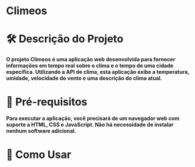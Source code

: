 # Climeos

# 🛠️ Descrição do Projeto

**O projeto Climeos é uma aplicação web desenvolvida para fornecer informações em tempo real sobre o clima e o tempo de uma cidade específica. Utilizando a API de clima, esta aplicação exibe a temperatura, umidade, velocidade do vento e uma descrição do clima atual.**

# 🔧 Pré-requisitos

**Para executar a aplicação, você precisará de um navegador web com suporte a HTML, CSS e JavaScript. Não há necessidade de instalar nenhum software adicional.**

# 📁 Como Usar
<!--

- Faça o download ou clone este repositório em seu computador.**-

- Abra o arquivo index.html em um navegador da web.**

- Digite o nome da cidade desejada no campo de texto fornecido e pressione Enter ou clique no botão de busca.**

- Aguarde alguns segundos enquanto a aplicação busca as informações sobre o clima da cidade inserida.**

-->

